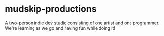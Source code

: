 # mudskip-productions
A two-person indie dev studio consisting of one artist and one programmer. We're learning as we go and having fun while doing it!
